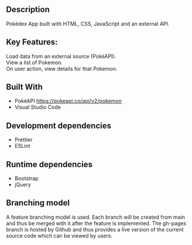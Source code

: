 ## Description

Pokédex App built with HTML, CSS, JavaScript and an external API.

## Key Features:

Load data from an external source (PokéAPI). <br>
View a list of Pokemon. <br>
On user action, view details for that Pokemon.


## Built With

- PokéAPI https://pokeapi.co/api/v2/pokemon
- Visual Studio Code

## Development dependencies

- Prettier
- ESLint

## Runtime dependencies

- Bootstrap
- jQuery

## Branching model

A feature branching model is used. Each branch will be created from main and thus be merged with it after the feature is implemented.
The gh-pages branch is hosted by Github and thus provides a live version of the current source code which can be viewed by users.
